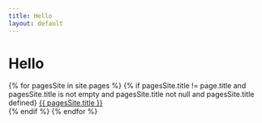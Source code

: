 ```yaml
---
title: Hello
layout: default
---
```



# Hello #


{% for pagesSite in site.pages %}
{% if pagesSite.title != page.title and pagesSite.title is not empty  and pagesSite.title not null and pagesSite.title defined}
<a href="{{ pagesSite.url }}">{{ pagesSite.title }}</a><br>
{% endif %}
{% endfor %}